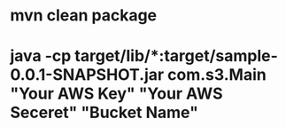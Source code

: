 # mvn clean package
# java -cp target/lib/*:target/sample-0.0.1-SNAPSHOT.jar com.s3.Main "Your AWS Key" "Your AWS Seceret" "Bucket Name"
